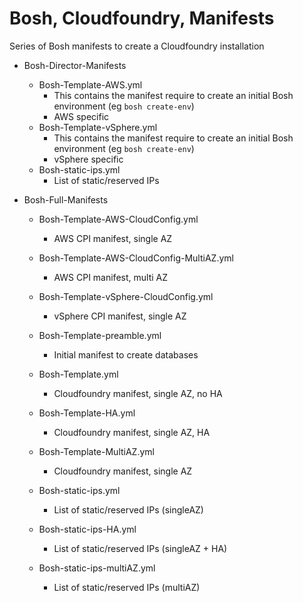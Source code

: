 # Bosh, Cloudfoundry, Manifests

Series of Bosh manifests to create a Cloudfoundry installation

- Bosh-Director-Manifests
  - Bosh-Template-AWS.yml
    - This contains the manifest require to create an initial Bosh environment (eg `bosh create-env`)
    - AWS specific
  - Bosh-Template-vSphere.yml
    - This contains the manifest require to create an initial Bosh environment (eg `bosh create-env`)
    - vSphere specific
  - Bosh-static-ips.yml
    - List of static/reserved IPs

- Bosh-Full-Manifests
  - Bosh-Template-AWS-CloudConfig.yml
    - AWS CPI manifest, single AZ
  - Bosh-Template-AWS-CloudConfig-MultiAZ.yml
    - AWS CPI manifest, multi AZ
  - Bosh-Template-vSphere-CloudConfig.yml
    - vSphere CPI manifest, single AZ

  - Bosh-Template-preamble.yml
    - Initial manifest to create databases

  - Bosh-Template.yml
    - Cloudfoundry manifest, single AZ, no HA
  - Bosh-Template-HA.yml
    - Cloudfoundry manifest, single AZ, HA
  - Bosh-Template-MultiAZ.yml
    - Cloudfoundry manifest, single AZ

  - Bosh-static-ips.yml
    - List of static/reserved IPs (singleAZ)
  - Bosh-static-ips-HA.yml
    - List of static/reserved IPs (singleAZ + HA)
  - Bosh-static-ips-multiAZ.yml
    - List of static/reserved IPs (multiAZ)
